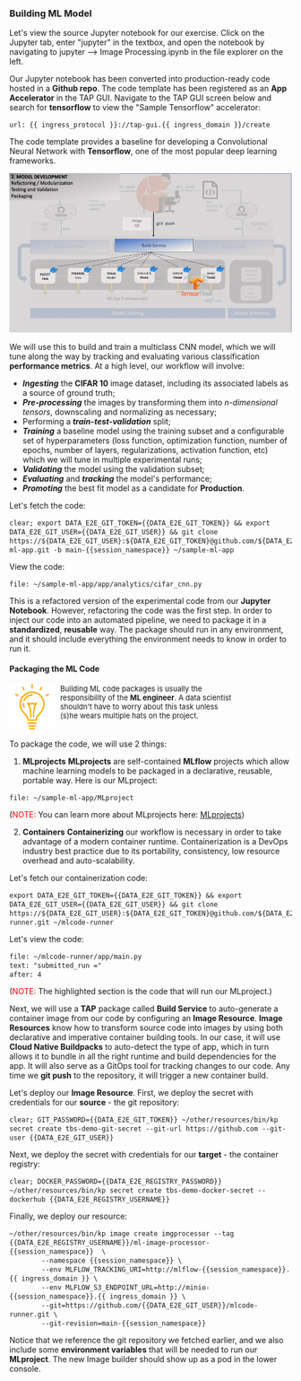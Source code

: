 ### Building ML Model

Let's view the source Jupyter notebook for our exercise. 
Click on the Jupyter tab, enter "jupyter" in the textbox, and 
open the notebook by navigating to jupyter --> Image Processing.ipynb
in the file explorer on the left.

Our Jupyter notebook has been converted into production-ready code hosted in a **Github repo**.
The code template has been registered as an **App Accelerator** in the TAP GUI.
Navigate to the TAP GUI screen below and search for **tensorflow** to view the "Sample Tensorflow" accelerator:

```dashboard:open-url
url: {{ ingress_protocol }}://tap-gui.{{ ingress_domain }}/create
```

The code template provides a baseline for developing a Convolutional Neural Network with **Tensorflow**, 
one of the most popular deep learning frameworks.

![MLOps - Experimentation](images/mlops-model.jpg)

We will use this to build and train a multiclass CNN model,
which we will tune along the way by tracking and evaluating various classification **performance metrics**. 
At a high level, our workflow will involve:

* **_Ingesting_** the **CIFAR 10** image dataset, including its associated labels as a source of ground truth;
* **_Pre-processing_** the images by transforming them into _n-dimensional tensors_, downscaling and normalizing as necessary;
* Performing a **_train-test-validation_** split;
* **_Training_** a baseline model using the training subset and a configurable set of hyperparameters 
(loss function, optimization function, number of epochs, number of layers, regularizations, activation function, etc) 
which we will tune in multiple experimental runs;
* **_Validating_** the model using the validation subset;
* **_Evaluating_** and **_tracking_** the model's performance;
* **_Promoting_** the best fit model as a candidate for **Production**.

Let's fetch the code:
```execute
clear; export DATA_E2E_GIT_TOKEN={{DATA_E2E_GIT_TOKEN}} && export DATA_E2E_GIT_USER={{DATA_E2E_GIT_USER}} && git clone https://${DATA_E2E_GIT_USER}:${DATA_E2E_GIT_TOKEN}@github.com/${DATA_E2E_GIT_USER}/sample-ml-app.git -b main-{{session_namespace}} ~/sample-ml-app
```

View the code:
```editor:open-file
file: ~/sample-ml-app/app/analytics/cifar_cnn.py
```

This is a refactored version of the experimental code from our **Jupyter Notebook**.
However, refactoring the code was the first step. In order to inject our code into an automated pipeline,
we need to package it in a **standardized**, **reusable** way. The package should run in any environment, 
and it should include everything the environment needs to know in order to run it. 

#### Packaging the ML Code
<div style="text-align: left; justify-content: left; align-items: center; width: 80%; margin-bottom: 20px; font-size: small">
    <img style="float: left; width: 20%; max-width: 20%; margin: 0 10px 0 0" src="images/mlops-tip.png"> 
    Building ML code packages is usually the responsibility of the <b>ML engineer</b>.
    A data scientist shouldn't have to worry about this task unless (s)he wears multiple hats on the project.
</div>
<div style="clear: left;"></div>

To package the code, we will use 2 things:

1. **MLprojects** 
**MLprojects** are self-contained **MLflow** projects which allow machine learning models to be packaged in a declarative, reusable, portable way.
Here is our MLproject:
```editor:open-file
file: ~/sample-ml-app/MLproject
```

(<font color="red">NOTE:</font> You can learn more about MLprojects here: <a href="https://mlflow.org/docs/latest/projects.html" target="_blank">MLprojects</a>)

2. **Containers**
**Containerizing** our workflow is necessary in order to take advantage of a modern container runtime.
Containerization is a DevOps industry best practice due to its portability, consistency, low resource overhead and auto-scalability.

Let's fetch our containerization code:
```execute
export DATA_E2E_GIT_TOKEN={{DATA_E2E_GIT_TOKEN}} && export DATA_E2E_GIT_USER={{DATA_E2E_GIT_USER}} && git clone https://${DATA_E2E_GIT_USER}:${DATA_E2E_GIT_TOKEN}@github.com/${DATA_E2E_GIT_USER}/mlcode-runner.git ~/mlcode-runner
```

Let's view the code:
```editor:select-matching-text
file: ~/mlcode-runner/app/main.py
text: "submitted_run ="
after: 4
```

(<font color="red">NOTE:</font> The highlighted section is the code that will run our MLproject.)

Next, we will use a **TAP** package called **Build Service** to auto-generate a container image from our code by configuring an **Image Resource**.
**Image Resources** know how to transform source code into images by using both declarative and imperative container building tools.
In our case, it will use **Cloud Native Buildpacks** to auto-detect the type of app, which in turn allows it to bundle in all the right
runtime and build dependencies for the app. It will also serve as a GitOps tool for tracking changes to our code. 
Any time we **git push** to the repository, it will trigger a new container build.

Let's deploy our **Image Resource**. First, we deploy the secret with credentials for our **source** - the git repository:
```execute
clear; GIT_PASSWORD={{DATA_E2E_GIT_TOKEN}} ~/other/resources/bin/kp secret create tbs-demo-git-secret --git-url https://github.com --git-user {{DATA_E2E_GIT_USER}}
```

Next, we deploy the secret with credentials for our **target** - the container registry:
```execute
clear; DOCKER_PASSWORD={{DATA_E2E_REGISTRY_PASSWORD}} ~/other/resources/bin/kp secret create tbs-demo-docker-secret --dockerhub {{DATA_E2E_REGISTRY_USERNAME}}
```

Finally, we deploy our resource:
```execute
~/other/resources/bin/kp image create imgprocessor --tag {{DATA_E2E_REGISTRY_USERNAME}}/ml-image-processor-{{session_namespace}}  \
        --namespace {{session_namespace}} \
        --env MLFLOW_TRACKING_URI=http://mlflow-{{session_namespace}}.{{ ingress_domain }} \
        --env MLFLOW_S3_ENDPOINT_URL=http://minio-{{session_namespace}}.{{ ingress_domain }} \
        --git=https://github.com/{{DATA_E2E_GIT_USER}}/mlcode-runner.git \
        --git-revision=main-{{session_namespace}}
```
Notice that we reference the git repository we fetched earlier,
and we also include some **environment variables** that will be needed to run our **MLproject**.
The new Image builder should show up as a pod in the lower console.











